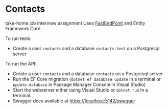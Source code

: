 # Contacts
take-home job interview assignment
Uses [FastEndPoint](https://github.com/dj-nitehawk/FastEndpoints) and Entity Framework Core.

To run tests:
 * Create a user `contacts` and a database `contacts-test` on a Postgresql server

To run the API:
 * Create a user `contacts` and a database `contacts` on a Postgresql server
 * Run the EF Core migration (`dotnet ef database update` in a terminal or `update-database` in Package Manager Console in Visual Studio)
 * Start the webserver either using Visual Studio or `dotnet run` in a terminal.
 * Swagger docs available at <https://localhost:5142/swagger>
